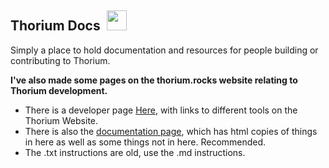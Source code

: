 ## Thorium Docs &nbsp;<img src="https://raw.githubusercontent.com/Alex313031/Thorium/main/logos/NEW/patches.png" width="32">

Simply a place to hold documentation and resources for people building or contributing to Thorium.

__I've also made some pages on the thorium.rocks website relating to Thorium development.__

 - There is a developer page [Here](https://thorium.rocks/dev), with links to different tools on the Thorium Website.
 - There is also the [documentation page](https://thorium.rocks/docs/), which has html copies of things in here as well as some things not in here. Recommended.
 - The .txt instructions are old, use the .md instructions.
